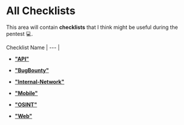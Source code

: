 # All Checklists
This area will contain <b>checklists</b> that I think might be useful during the pentest :computer:.

Checklist Name
| --- |
[**<ul><li> "API" </li></ul>**](/Months/January/API.md)
[**<ul><li> "BugBounty" </li></ul>**](/Months/January/API.md)
[**<ul><li> "Internal-Network" </li></ul>**](/Months/January/API.md)
[**<ul><li> "Mobile" </li></ul>**](/Months/January/API.md)
[**<ul><li> "OSINT" </li></ul>**](/Months/January/API.md)
[**<ul><li> "Web" </li></ul>**](/Months/January/API.md)
